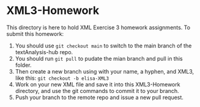 # XML3-Homework
This directory is here to hold XML Exercise 3 homework assignments. To submit this homework:

1. You should use `git checkout main` to switch to the main branch of the textAnalysis-hub repo.
1. You should run `git pull` to pudate the mian branch and pull in this folder.
1. Then create a new branch using with your name, a hyphen, and XML3, like this: `git checkout -b elisa-XML3`
1. Work on your new XML file and save it into this XML3-Homework directory, and use the git commands to commit it to your branch.
1. Push your branch to the remote repo and issue a new pull request.
